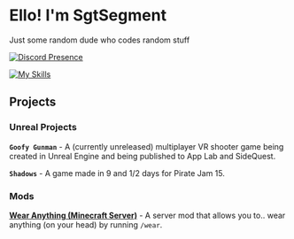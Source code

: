 # Ello! I'm SgtSegment
Just some random dude who codes random stuff

[![Discord Presence](https://lanyard.cnrad.dev/api/1277764827439431860)](https://discord.com/users/1277764827439431860)

[![My Skills](https://skillicons.dev/icons?i=cs,js,ts,haxe,html,css,lua,unity,unreal,blender)](https://discord.com/users/1277764827439431860)

## Projects
### Unreal Projects
**`Goofy Gunman`** - A (currently unreleased) multiplayer VR shooter game being created in Unreal Engine and being published to App Lab and SideQuest.

**`Shadows`** - A game made in 9 and 1/2 days for Pirate Jam 15.
### Mods
**[Wear Anything (Minecraft Server)](https://github.com/SgtSegment/WearAnythingMC)** - A server mod that allows you to.. wear anything (on your head) by running `/wear`.
<!---
SgtSegment/SgtSegment is a ✨ special ✨ repository because its `README.md` (this file) appears on your GitHub profile.
You can click the Preview link to take a look at your changes.
--->

